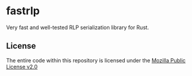 # fastrlp
Very fast and well-tested RLP serialization library for Rust.

## License
The entire code within this repository is licensed under the [Mozilla Public License v2.0](./LICENSE)
